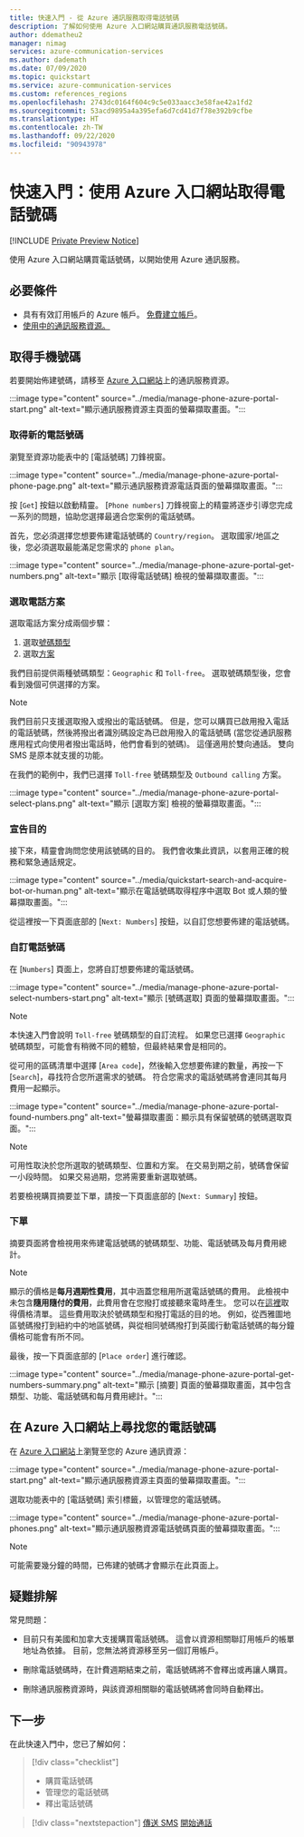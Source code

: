 ```yaml
---
title: 快速入門 - 從 Azure 通訊服務取得電話號碼
description: 了解如何使用 Azure 入口網站購買通訊服務電話號碼。
author: ddematheu2
manager: nimag
services: azure-communication-services
ms.author: dademath
ms.date: 07/09/2020
ms.topic: quickstart
ms.service: azure-communication-services
ms.custom: references_regions
ms.openlocfilehash: 2743dc0164f604c9c5e033aacc3e58fae42a1fd2
ms.sourcegitcommit: 53acd9895a4a395efa6d7cd41d7f78e392b9cfbe
ms.translationtype: HT
ms.contentlocale: zh-TW
ms.lasthandoff: 09/22/2020
ms.locfileid: "90943978"
---
```

# <a name="quickstart-get-a-phone-number-using-the-azure-portal"></a>快速入門：使用 Azure 入口網站取得電話號碼

[!INCLUDE [Private Preview Notice](../../includes/private-preview-include.md)]

使用 Azure 入口網站購買電話號碼，以開始使用 Azure 通訊服務。

## <a name="prerequisites"></a>必要條件

- 具有有效訂用帳戶的 Azure 帳戶。 [免費建立帳戶](https://azure.microsoft.com/free/?WT.mc_id=A261C142F)。
- [使用中的通訊服務資源。](../create-communication-resource.md)

## <a name="get-a-phone-number"></a>取得手機號碼

若要開始佈建號碼，請移至 [Azure 入口網站](https://portal.azure.com)上的通訊服務資源。

:::image type="content" source="../media/manage-phone-azure-portal-start.png" alt-text="顯示通訊服務資源主頁面的螢幕擷取畫面。":::

### <a name="getting-new-phone-numbers"></a>取得新的電話號碼

瀏覽至資源功能表中的 [電話號碼] 刀鋒視窗。

:::image type="content" source="../media/manage-phone-azure-portal-phone-page.png" alt-text="顯示通訊服務資源電話頁面的螢幕擷取畫面。":::

按 [`Get`] 按鈕以啟動精靈。 [`Phone numbers`] 刀鋒視窗上的精靈將逐步引導您完成一系列的問題，協助您選擇最適合您案例的電話號碼。 

首先，您必須選擇您想要佈建電話號碼的 `Country/region`。 選取國家/地區之後，您必須選取最能滿足您需求的 `phone plan`。 

:::image type="content" source="../media/manage-phone-azure-portal-get-numbers.png" alt-text="顯示 [取得電話號碼] 檢視的螢幕擷取畫面。":::

### <a name="select-a-phone-plan"></a>選取電話方案

選取電話方案分成兩個步驟： 

1. 選取[號碼類型](../../concepts/telephony-sms/plan-solution.md#phone-number-types-in-azure-communication-services)
2. 選取[方案](../../concepts/telephony-sms/plan-solution.md#plans)

我們目前提供兩種號碼類型：`Geographic` 和 `Toll-free`。 選取號碼類型後，您會看到幾個可供選擇的方案。

> [!NOTE]
> 我們目前只支援選取撥入或撥出的電話號碼。 但是，您可以購買已啟用撥入電話的電話號碼，然後將撥出者識別碼設定為已啟用撥入的電話號碼 (當您從通訊服務應用程式向使用者撥出電話時，他們會看到的號碼)。
> 這僅適用於雙向通話。 雙向 SMS 是原本就支援的功能。

在我們的範例中，我們已選擇 `Toll-free` 號碼類型及 `Outbound calling` 方案。

:::image type="content" source="../media/manage-phone-azure-portal-select-plans.png" alt-text="顯示 [選取方案] 檢視的螢幕擷取畫面。":::

### <a name="declare-purpose"></a>宣告目的

接下來，精靈會詢問您使用該號碼的目的。 我們會收集此資訊，以套用正確的稅務和緊急通話規定。

:::image type="content" source="../media/quickstart-search-and-acquire-bot-or-human.png" alt-text="顯示在電話號碼取得程序中選取 Bot 或人類的螢幕擷取畫面。":::

從這裡按一下頁面底部的 [`Next: Numbers`] 按鈕，以自訂您想要佈建的電話號碼。

### <a name="customizing-phone-numbers"></a>自訂電話號碼

在 [`Numbers`] 頁面上，您將自訂想要佈建的電話號碼。

:::image type="content" source="../media/manage-phone-azure-portal-select-numbers-start.png" alt-text="顯示 [號碼選取] 頁面的螢幕擷取畫面。":::

> [!NOTE]
> 本快速入門會說明 `Toll-free` 號碼類型的自訂流程。 如果您已選擇 `Geographic` 號碼類型，可能會有稍微不同的體驗，但最終結果會是相同的。

從可用的區碼清單中選擇 [`Area code`]，然後輸入您想要佈建的數量，再按一下 [`Search`]，尋找符合您所選需求的號碼。 符合您需求的電話號碼將會連同其每月費用一起顯示。

:::image type="content" source="../media/manage-phone-azure-portal-found-numbers.png" alt-text="螢幕擷取畫面：顯示具有保留號碼的號碼選取頁面。":::

> [!NOTE]
> 可用性取決於您所選取的號碼類型、位置和方案。
> 在交易到期之前，號碼會保留一小段時間。 如果交易過期，您將需要重新選取號碼。

若要檢視購買摘要並下單，請按一下頁面底部的 [`Next: Summary`] 按鈕。

### <a name="place-order"></a>下單

摘要頁面將會檢視用來佈建電話號碼的號碼類型、功能、電話號碼及每月費用總計。

> [!NOTE]
> 顯示的價格是**每月週期性費用**，其中涵蓋您租用所選電話號碼的費用。 此檢視中未包含**隨用隨付的費用**，此費用會在您撥打或接聽來電時產生。 您可以在[這裡](../../concepts/pricing.md)取得價格清單。 這些費用取決於號碼類型和撥打電話的目的地。 例如，從西雅圖地區號碼撥打到紐約中的地區號碼，與從相同號碼撥打到英國行動電話號碼的每分鐘價格可能會有所不同。

最後，按一下頁面底部的 [`Place order`] 進行確認。

:::image type="content" source="../media/manage-phone-azure-portal-get-numbers-summary.png" alt-text="顯示 [摘要] 頁面的螢幕擷取畫面，其中包含類型、功能、電話號碼和每月費用總計。":::

## <a name="find-your-phone-numbers-on-the-azure-portal"></a>在 Azure 入口網站上尋找您的電話號碼

在 [Azure 入口網站](https://portal.azure.com)上瀏覽至您的 Azure 通訊資源：

:::image type="content" source="../media/manage-phone-azure-portal-start.png" alt-text="顯示通訊服務資源主頁面的螢幕擷取畫面。":::

選取功能表中的 [電話號碼] 索引標籤，以管理您的電話號碼。

:::image type="content" source="../media/manage-phone-azure-portal-phones.png" alt-text="顯示通訊服務資源電話號碼頁面的螢幕擷取畫面。":::

> [!NOTE]
> 可能需要幾分鐘的時間，已佈建的號碼才會顯示在此頁面上。

## <a name="troubleshooting"></a>疑難排解

常見問題：

- 目前只有美國和加拿大支援購買電話號碼。 這會以資源相關聯訂用帳戶的帳單地址為依據。 目前，您無法將資源移至另一個訂用帳戶。

- 刪除電話號碼時，在計費週期結束之前，電話號碼將不會釋出或再讓人購買。

- 刪除通訊服務資源時，與該資源相關聯的電話號碼將會同時自動釋出。

## <a name="next-steps"></a>下一步

在此快速入門中，您已了解如何：

> [!div class="checklist"]
> * 購買電話號碼
> * 管理您的電話號碼
> * 釋出電話號碼

> [!div class="nextstepaction"]
> [傳送 SMS](../telephony-sms/send.md)
> [開始通話](../voice-video-calling/getting-started-with-calling.md)
